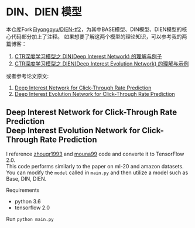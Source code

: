 # DIN、DIEN 模型
本仓库Fork自[yongqyu/DIEN-tf2](https://github.com/yongqyu/DIEN-tf2)，为其中BASE模型、DIN模型、DIEN模型的核心代码部分加上了注释。
如果想要了解这两个模型的理论知识，可以参考我的两篇博客：
1. [CTR深度学习模型之 DIN(Deep Interest Network) 的理解与例子](https://blog.csdn.net/VariableX/article/details/108796376)
2. [CTR深度学习模型之 DIEN(Deep Interest Evolution Network) 的理解与示例](https://blog.csdn.net/VariableX/article/details/108887709)

或者参考论文原文:
1. [Deep Interest Network for Click-Through Rate Prediction](https://arxiv.org/abs/1706.06978)
2. [Deep Interest Evolution Network for Click-Through Rate Prediction](https://arxiv.org/abs/1809.03672)

## Deep Interest Network for Click-Through Rate Prediction<br/>Deep Interest Evolution Network for Click-Through Rate Prediction

I reference [zhougr1993](https://github.com/zhougr1993/DeepInterestNetwork) and [mouna99](https://github.com/mouna99/dien) code and converte it to TensorFlow 2.0.  
This code performs similarly to the paper on ml-20 and amazon datasets.  
You can modify the ```model``` called in ```main.py``` and then utilize a model such as Base, DIN, DIEN.  

Requirements  
* python 3.6
* tensorflow 2.0

Run ```python main.py```
